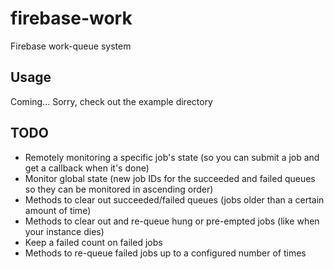 # firebase-work

Firebase work-queue system

## Usage

Coming... Sorry, check out the example directory

## TODO

- Remotely monitoring a specific job's state (so you can submit a job and get a callback when it's done)
- Monitor global state (new job IDs for the succeeded and failed queues so they can be monitored in ascending order)
- Methods to clear out succeeded/failed queues (jobs older than a certain amount of time)
- Methods to clear out and re-queue hung or pre-empted jobs (like when your instance dies)
- Keep a failed count on failed jobs
- Methods to re-queue failed jobs up to a configured number of times
